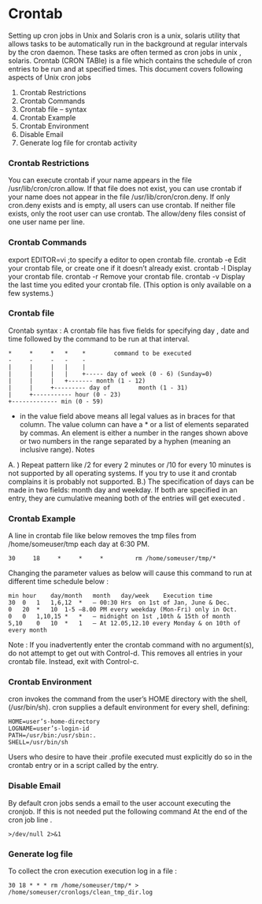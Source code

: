 # Crontab

Setting up cron jobs in Unix and Solaris
cron is a unix, solaris utility that allows tasks to be automatically run in the background at regular intervals by the cron daemon. These tasks are often termed as cron jobs in unix , solaris.  Crontab (CRON TABle) is a file which contains the schedule of cron entries to be run and at specified times.
This document covers following aspects of Unix cron jobs

1. Crontab Restrictions
2. Crontab Commands
3. Crontab file – syntax
4. Crontab Example
5. Crontab Environment
6. Disable Email
7. Generate log file for crontab activity

### Crontab Restrictions
You can execute crontab if your name appears in the file /usr/lib/cron/cron.allow. If that file does not exist, you can use crontab if your name does not appear in the file /usr/lib/cron/cron.deny.
If only cron.deny exists and is empty, all users can use crontab. If neither file exists, only the root user can use crontab. The allow/deny files consist of one user name per line.

### Crontab Commands
export EDITOR=vi ;to specify a editor to open crontab file.
crontab -e    Edit your crontab file, or create one if it doesn’t already exist.
crontab -l      Display your crontab file.
crontab -r      Remove your crontab file.
crontab -v      Display the last time you edited your crontab file. (This option is only available on a few systems.)

### Crontab file
Crontab syntax :
A crontab file has five fields for specifying day , date and time followed by the command to be run at that interval.

```
*     *     *   *    *        command to be executed
-     -     -   -    -
|     |     |   |    |
|     |     |   |    +----- day of week (0 - 6) (Sunday=0)
|     |     |   +------- month (1 - 12)
|     |     +--------- day of        month (1 - 31)
|     +----------- hour (0 - 23)
+------------- min (0 - 59)
```

* in the value field above means all legal values as in braces for that column.
The value column can have a * or a list of elements separated by commas. An element is either a number in the ranges shown above or two numbers in the range separated by a hyphen (meaning an inclusive range).
Notes

A. ) Repeat pattern like /2 for every 2 minutes or /10 for every 10 minutes is not supported by all operating systems. If you try to use it and crontab complains it is probably not supported.
B.) The specification of days can be made in two fields: month day and weekday. If both are specified in an entry, they are cumulative meaning both of the entries will get executed .

### Crontab Example
A line in crontab file like below removes the tmp files from /home/someuser/tmp each day at 6:30 PM.
```
30     18     *     *     *         rm /home/someuser/tmp/*
```

Changing the parameter values as below will cause this command to run at different time schedule below :
```
min	hour	day/month	month	day/week	Execution time
30	0	1	1,6,12	*	– 00:30 Hrs  on 1st of Jan, June & Dec.
0	20	*	10	1-5	–8.00 PM every weekday (Mon-Fri) only in Oct.
0	0	1,10,15	*	*	– midnight on 1st ,10th & 15th of month
5,10	0	10	*	1	– At 12.05,12.10 every Monday & on 10th of every month

```

Note : If you inadvertently enter the crontab command with no argument(s), do not attempt to get out with Control-d. This removes all entries in your crontab file. Instead, exit with Control-c.

### Crontab Environment
cron invokes the command from the user’s HOME directory with the shell, (/usr/bin/sh).
cron supplies a default environment for every shell, defining:
```
HOME=user’s-home-directory
LOGNAME=user’s-login-id
PATH=/usr/bin:/usr/sbin:.
SHELL=/usr/bin/sh
```

Users who desire to have their .profile executed must explicitly do so in the crontab entry or in a script called by the entry.

### Disable Email
By default cron jobs sends a email to the user account executing the cronjob. If this is not needed put the following command At the end of the cron job line .
```
>/dev/null 2>&1
```

### Generate log file
To collect the cron execution execution log in a file :
```
30 18 * * * rm /home/someuser/tmp/* > /home/someuser/cronlogs/clean_tmp_dir.log
```